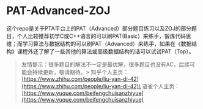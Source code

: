 # PAT-Advanced-ZOJ
这个repo是关于PTA平台上的PAT（Advanced）部分题目练习以及ZOJ的部分题目，个人比较推荐初学C或C++语言的可以刷PAT(Basic）来练手，锻炼代码思维；而学习算法与数据结构的可以刷PAT（Advanced）来练手，如果在《数据结构》课程外还了解了一些其他的算法或高级数据结构的话可以试试PAT（Top）。
> 友情提示：很多题目的解法不一定是最优解，很多题目也没有AC，后续可能会持续更新，敬请期待。>
知乎个人主页：[https://www.zhihu.com/people/liu-yan-di-42](https://www.zhihu.com/people/liu-yan-di-42)\
语雀个人主页：[https://www.yuque.com/beifengchuisanzhiyue](https://www.yuque.com/beifengchuisanzhiyue)
